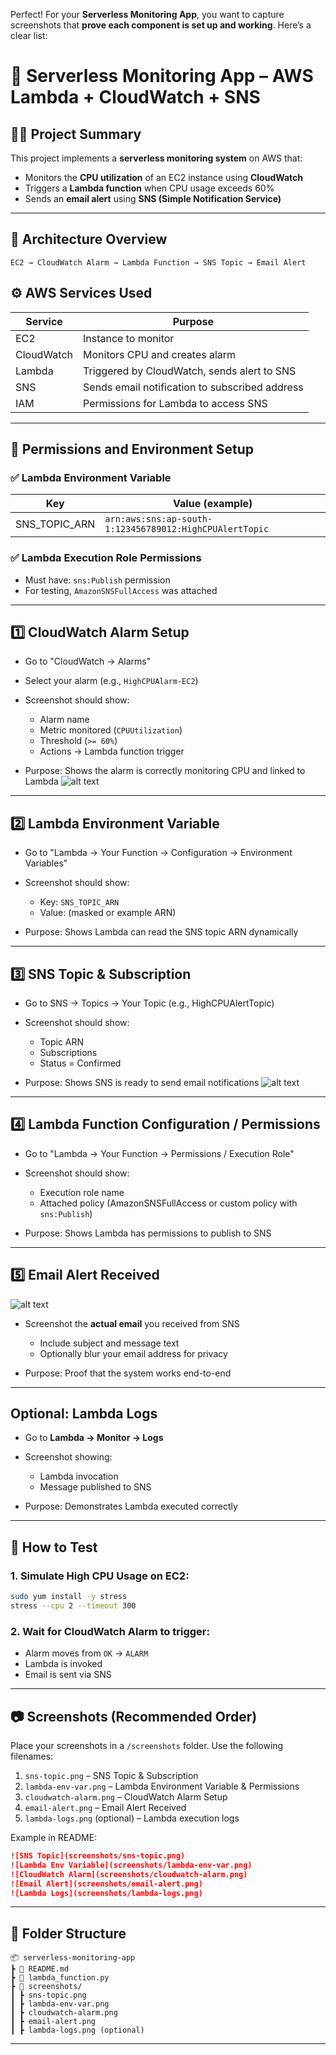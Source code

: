 


Perfect! For your **Serverless Monitoring App**, you want to capture screenshots that **prove each component is set up and working**. Here’s a clear list:

# 📡 Serverless Monitoring App – AWS Lambda + CloudWatch + SNS

## 👨‍💻 Project Summary

This project implements a **serverless monitoring system** on AWS that:

* Monitors the **CPU utilization** of an EC2 instance using **CloudWatch**
* Triggers a **Lambda function** when CPU usage exceeds 60%
* Sends an **email alert** using **SNS (Simple Notification Service)**

---

## 🧩 Architecture Overview

```
EC2 → CloudWatch Alarm → Lambda Function → SNS Topic → Email Alert
```
## ⚙️ AWS Services Used

| Service    | Purpose                                        |
| ---------- | ---------------------------------------------- |
| EC2        | Instance to monitor                            |
| CloudWatch | Monitors CPU and creates alarm                 |
| Lambda     | Triggered by CloudWatch, sends alert to SNS    |
| SNS        | Sends email notification to subscribed address |
| IAM        | Permissions for Lambda to access SNS           |

---

## 🔐 Permissions and Environment Setup

### ✅ Lambda Environment Variable

| Key             | Value (example)                                         |
| --------------- | ------------------------------------------------------- |
| SNS\_TOPIC\_ARN | `arn:aws:sns:ap-south-1:123456789012:HighCPUAlertTopic` |

### ✅ Lambda Execution Role Permissions

* Must have: `sns:Publish` permission
* For testing, `AmazonSNSFullAccess` was attached

---

## 1️⃣ CloudWatch Alarm Setup

* Go to "CloudWatch → Alarms"
* Select your alarm (e.g., `HighCPUAlarm-EC2`)
* Screenshot should show:

  * Alarm name
  * Metric monitored (`CPUUtilization`)
  * Threshold (`>= 60%`)
  * Actions → Lambda function trigger
* Purpose: Shows the alarm is correctly monitoring CPU and linked to Lambda
![alt text](<Screenshot 2025-09-08 134244.png>)
---

## 2️⃣ Lambda Environment Variable

* Go to "Lambda → Your Function → Configuration → Environment Variables"
* Screenshot should show:

  * Key: `SNS_TOPIC_ARN`
  * Value: (masked or example ARN)
* Purpose: Shows Lambda can read the SNS topic ARN dynamically

---

## 3️⃣ SNS Topic & Subscription

* Go to SNS → Topics → Your Topic (e.g., HighCPUAlertTopic)
* Screenshot should show:

  * Topic ARN
  * Subscriptions
  * Status = Confirmed
* Purpose: Shows SNS is ready to send email notifications
![alt text](<Screenshot 2025-09-08 134212.png>)
---

## 4️⃣ **Lambda Function Configuration / Permissions**

* Go to "Lambda → Your Function → Permissions / Execution Role"
* Screenshot should show:

  * Execution role name
  * Attached policy (AmazonSNSFullAccess or custom policy with `sns:Publish`)
* Purpose: Shows Lambda has permissions to publish to SNS

---

## 5️⃣ **Email Alert Received**
![alt text](<Screenshot 2025-09-08 134419.png>)

* Screenshot the **actual email** you received from SNS

  * Include subject and message text
  * Optionally blur your email address for privacy
* Purpose: Proof that the system works end-to-end

---

## Optional: **Lambda Logs**

* Go to **Lambda → Monitor → Logs**
* Screenshot showing:

  * Lambda invocation
  * Message published to SNS
* Purpose: Demonstrates Lambda executed correctly

---

## 🧪 How to Test

### 1. Simulate High CPU Usage on EC2:

```bash
sudo yum install -y stress
stress --cpu 2 --timeout 300
```

### 2. Wait for CloudWatch Alarm to trigger:

* Alarm moves from `OK` → `ALARM`
* Lambda is invoked
* Email is sent via SNS

---

## 📷 Screenshots (Recommended Order)

Place your screenshots in a `/screenshots` folder. Use the following filenames:

1. `sns-topic.png` – SNS Topic & Subscription
2. `lambda-env-var.png` – Lambda Environment Variable & Permissions
3. `cloudwatch-alarm.png` – CloudWatch Alarm Setup
4. `email-alert.png` – Email Alert Received
5. `lambda-logs.png` (optional) – Lambda execution logs

Example in README:

```markdown
![SNS Topic](screenshots/sns-topic.png)
![Lambda Env Variable](screenshots/lambda-env-var.png)
![CloudWatch Alarm](screenshots/cloudwatch-alarm.png)
![Email Alert](screenshots/email-alert.png)
![Lambda Logs](screenshots/lambda-logs.png)
```

---

## 📁 Folder Structure

```
📦 serverless-monitoring-app
┣ 📄 README.md
┣ 📄 lambda_function.py
┣ 📂 screenshots/
┃ ┣ sns-topic.png
┃ ┣ lambda-env-var.png
┃ ┣ cloudwatch-alarm.png
┃ ┣ email-alert.png
┃ ┣ lambda-logs.png (optional)
```

---

